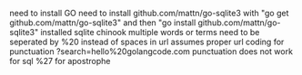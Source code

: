 need to install GO
need to install github.com/mattn/go-sqlite3 with "go get github.com/mattn/go-sqlite3" and then "go install github.com/mattn/go-sqlite3"
installed sqlite chinook
multiple words or terms need to be seperated by %20 instead of spaces in url
assumes proper url coding for punctuation
?search=hello%20golangcode.com
punctuation does not work for sql
%27 for apostrophe
